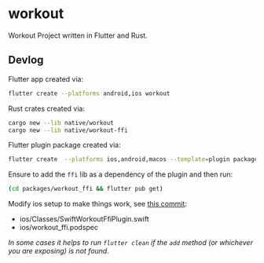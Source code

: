 # workout

Workout Project written in Flutter and Rust.

## Devlog

Flutter app created via:

```sh
flutter create --platforms android,ios workout
```

Rust crates created via:

```sh
cargo new --lib native/workout
cargo new --lib native/workout-ffi
```

Flutter plugin package created via:

```sh
flutter create  --platforms ios,android,macos --template=plugin packages/workout_ffi
```

Ensure to add the `ffi` lib as a dependency of the plugin and then run:

```sh
(cd packages/workout_ffi && flutter pub get)
```

Modify ios setup to make things work, see [this commit](https://github.com/thlorenz/workout-frs/commit/f2e062ac1d9d0299fae46d28181207e220b218d2):

- ios/Classes/SwiftWorkoutFfiPlugin.swift
- ios/workout_ffi.podspec

_In some cases it helps to run `flutter clean` if the `add` method (or whichever you are
exposing) is not found_.
